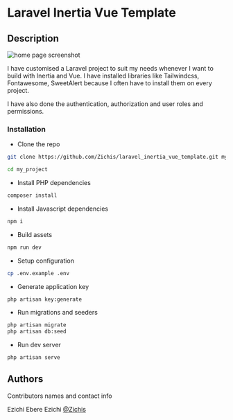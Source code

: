 # Laravel Inertia Vue Template

## Description
![home page screenshot]('https://res-console.cloudinary.com/dpsib4tp3/thumbnails/v1/image/upload/v1726955046/bGFyYXZlbF9pbmVydGlhX3Z1ZV90ZW1wbGF0ZV9oNndlZTA=/drilldown')

I have customised a Laravel project to suit my needs whenever I want to build with Inertia and Vue. I have installed libraries like Tailwindcss, Fontawesome, SweetAlert because I often have to install them on every project.

I have also done the authentication, authorization and user roles and permissions.

### Installation

* Clone the repo
```sh
git clone https://github.com/Zichis/laravel_inertia_vue_template.git my_project

cd my_project
```
* Install PHP dependencies
```sh
composer install
```

* Install Javascript dependencies
```sh
npm i
```

* Build assets
```sh
npm run dev
```

* Setup configuration
```sh
cp .env.example .env
```

* Generate application key
```sh
php artisan key:generate
```

* Run migrations and seeders
```sh
php artisan migrate
php artisan db:seed
```

* Run dev server
```sh
php artisan serve
```

## Authors

Contributors names and contact info

Ezichi Ebere Ezichi
[@Zichis](https://twitter.com/Zichis)